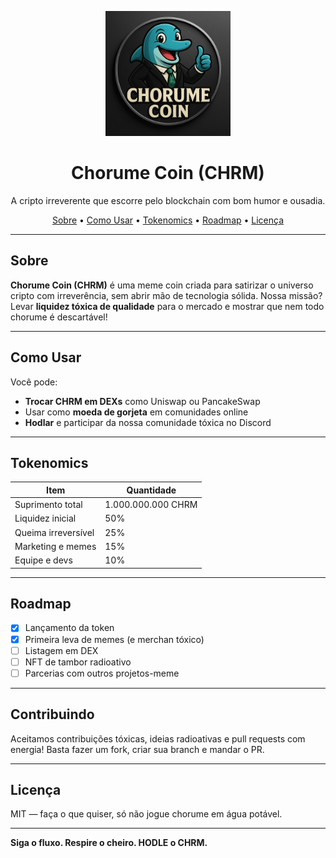 <p align="center">
  <img src="./logo.png" alt="Chorume Coin Logo" width="200"/>
</p>

<h1 align="center">Chorume Coin (CHRM)</h1>

<p align="center">
  A cripto irreverente que escorre pelo blockchain com bom humor e ousadia.
</p>

<p align="center">
  <a href="#sobre">Sobre</a> •
  <a href="#como-usar">Como Usar</a> •
  <a href="#tokenomics">Tokenomics</a> •
  <a href="#roadmap">Roadmap</a> •
  <a href="#licença">Licença</a>
</p>

---

## Sobre

**Chorume Coin (CHRM)** é uma meme coin criada para satirizar o universo cripto com irreverência, sem abrir mão de tecnologia sólida. Nossa missão? Levar **liquidez tóxica de qualidade** para o mercado e mostrar que nem todo chorume é descartável!

---

## Como Usar

Você pode:

- **Trocar CHRM em DEXs** como Uniswap ou PancakeSwap
- Usar como **moeda de gorjeta** em comunidades online
- **Hodlar** e participar da nossa comunidade tóxica no Discord

---

## Tokenomics

| Item               | Quantidade        |
|--------------------|-------------------|
| Suprimento total   | 1.000.000.000 CHRM |
| Liquidez inicial   | 50%               |
| Queima irreversível | 25%               |
| Marketing e memes  | 15%               |
| Equipe e devs      | 10%               |

---

## Roadmap

- [x] Lançamento da token
- [x] Primeira leva de memes (e merchan tóxico)
- [ ] Listagem em DEX
- [ ] NFT de tambor radioativo
- [ ] Parcerias com outros projetos-meme

---

## Contribuindo

Aceitamos contribuições tóxicas, ideias radioativas e pull requests com energia! Basta fazer um fork, criar sua branch e mandar o PR.

---

## Licença

MIT — faça o que quiser, só não jogue chorume em água potável.

---

**Siga o fluxo. Respire o cheiro. HODLE o CHRM.**
